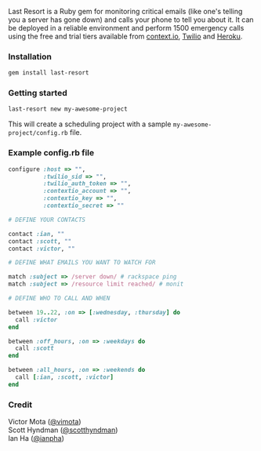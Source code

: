 Last Resort is a Ruby gem for monitoring critical emails (like one's telling you a server has gone down) and
calls your phone to tell you about it. It can be deployed in a reliable environment and perform 1500 emergency
calls using the free and trial tiers available from [context.io](http://context.io), [Twilio](http://twilio.com) 
and [Heroku](http://heroku.com).

### Installation

```sh
gem install last-resort
```

### Getting started

```sh
last-resort new my-awesome-project
```
This will create a scheduling project with a sample `my-awesome-project/config.rb` file.

### Example config.rb file

```ruby
configure :host => "",
          :twilio_sid => "",
          :twilio_auth_token => "",
          :contextio_account => "",
          :contextio_key => "",
          :contextio_secret => ""

# DEFINE YOUR CONTACTS

contact :ian, ""
contact :scott, ""
contact :victor, ""

# DEFINE WHAT EMAILS YOU WANT TO WATCH FOR

match :subject => /server down/ # rackspace ping
match :subject => /resource limit reached/ # monit

# DEFINE WHO TO CALL AND WHEN

between 19..22, :on => [:wednesday, :thursday] do
  call :victor
end

between :off_hours, :on => :weekdays do
  call :scott
end

between :all_hours, :on => :weekends do
  call [:ian, :scott, :victor]
end
```

### Credit
Victor Mota ([@vimota](http://www.twitter.com/vimota))  
Scott Hyndman ([@scotthyndman](http://www.twitter.com/scotthyndman))  
Ian Ha ([@ianpha](http://www.twitter.com/ianpha))